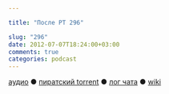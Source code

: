 ```yaml
---

title: "После РТ 296"

slug: "296"
date: 2012-07-07T18:24:00+03:00
comments: true
categories: podcast
---
```

[аудио](http://cdn.radio-t.com/rt296post.mp3) ● [пиратский torrent](http://pirates.radio-t.com/torrents/rt296post.mp3.torrent) ● [лог чата](http://chat.radio-t.com/logs/radio-t-296.html) ● [wiki](http://wiki.radio-t.com/%D0%9F%D0%BE%D1%81%D0%BB%D0%B5_%D0%A0%D0%A2_296) <audio src="http://cdn.radio-t.com/rt296post.mp3" preload="none">
